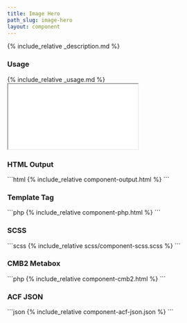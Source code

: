 ```yaml
---
title: Image Hero
path_slug: image-hero
layout: component
---
```



{% include_relative _description.md %}

<h3 class="component__heading">Usage</h3>
{% include_relative _usage.md %}

<iframe class="live-output" src="{{ site.baseurl }}/components/{{page.path_slug}}/component-live.html">
</iframe>

<h3 class="component__heading">HTML Output</h3>
```html
{% include_relative component-output.html %}
```

<h3 class="component__heading">Template Tag</h3>
```php
{% include_relative component-php.html %}
```

<h3 class="component__heading">SCSS</h3>
```scss
{% include_relative scss/component-scss.scss %}
```

<h3 class="component__heading">CMB2 Metabox</h3>
```php
{% include_relative component-cmb2.html %}
```

<h3 class="component__heading">ACF JSON</h3>
```json
{% include_relative component-acf-json.json %}
```
